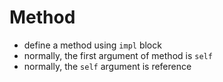 # Method

- define a method using `impl` block
- normally, the first argument of method is `self`
- normally, the `self` argument is reference
